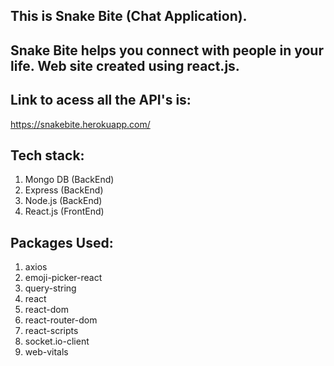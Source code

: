 ## This is Snake Bite (Chat Application).
## Snake Bite helps you connect with people in your life. Web site created using react.js.

## Link to acess all the API's is:
https://snakebite.herokuapp.com/

## Tech stack:
1. Mongo DB  (BackEnd)
2. Express   (BackEnd)
3. Node.js   (BackEnd)
4. React.js  (FrontEnd)

## Packages Used:
1. axios
2. emoji-picker-react
3. query-string
4. react
5. react-dom
6. react-router-dom
7. react-scripts
8. socket.io-client
9. web-vitals